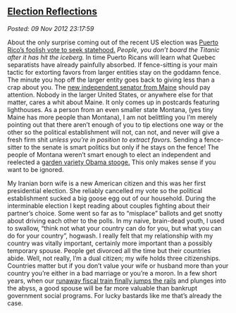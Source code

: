 [Election
Reflections](http://bakerjd99.wordpress.com/2012/11/09/election-reflections/)
---------------------------------------------------------------------------------------

*Posted: 09 Nov 2012 23:17:59*

About the only surprise coming out of the recent US election was [Puerto
Rico’s foolish vote to seek
statehood.](http://www.guardian.co.uk/commentisfree/2012/nov/09/puerto-rico-vote-us-statehood)
*People, you don’t board the Titanic after it has hit the iceberg.* In
time Puerto Ricans will learn what Quebec separatists have already
painfully absorbed. If fence-sitting is your main tactic for extorting
favors from larger entities stay on the goddamn fence. The minute you
hop off the larger entity goes back to giving less than a crap about
you. The [new independent senator from
Maine](http://www.philly.com/philly/news/nation\_world/20121109\_Maine\_s\_senator-elect\_won\_t\_say\_which\_party\_he\_will\_back.html)
should pay attention. Nobody in the larger United States, or anywhere
else for that matter, cares a whit about Maine. It only comes up in
postcards featuring lighthouses. As a person from an even smaller state
Montana, (yes tiny Maine has more people than Montana), I am not
belittling you I’m merely pointing out that there aren’t enough of you
to tip elections one way or the other so the political establishment
will not, can not, and never will give a fresh firm shit *unless you’re
in position to extract favors.* Sending a fence-sitter to the senate is
smart politics but only if he stays on the fence! The people of Montana
weren’t smart enough to elect an independent and reelected a [garden
variety Obama
stooge.](http://www.washingtonpost.com/blogs/the-fix/wp/2012/11/07/democrat-jon-tester-wins-reelection-in-montana-senate-race/)
This only makes sense if you want to be ignored.

My Iranian born wife is a new American citizen and this was her first
presidential election. She reliably cancelled my vote so the political
establishment sucked a big goose egg out of our household. During the
interminable election I kept reading about couples fighting about their
partner’s choice. Some went so far as to “misplace” ballots and get
snotty about driving each other to the polls. In my naive, brain-dead
youth, I used to swallow, “think not what your country can do for you,
but what you can do for your country”, hogwash. I really felt that my
relationship with my country was vitally important, certainly more
important than a possibly temporary spouse. People get divorced all the
time but their countries abide. Well, not really, I’m a dual citizen; my
wife holds three citizenships. Countries matter but if you don’t value
your wife or husband more than your country you’re either in a bad
marriage or you’re a moron. In a few short years, when our [runaway
fiscal train finally jumps the
rails](http://www.hangthebankers.com/economic-collapse-is-inevitable-heres-why/)
and plunges into the abyss, a good spouse will be far more valuable than
bankrupt government social programs. For lucky bastards like me that’s
already the case.
